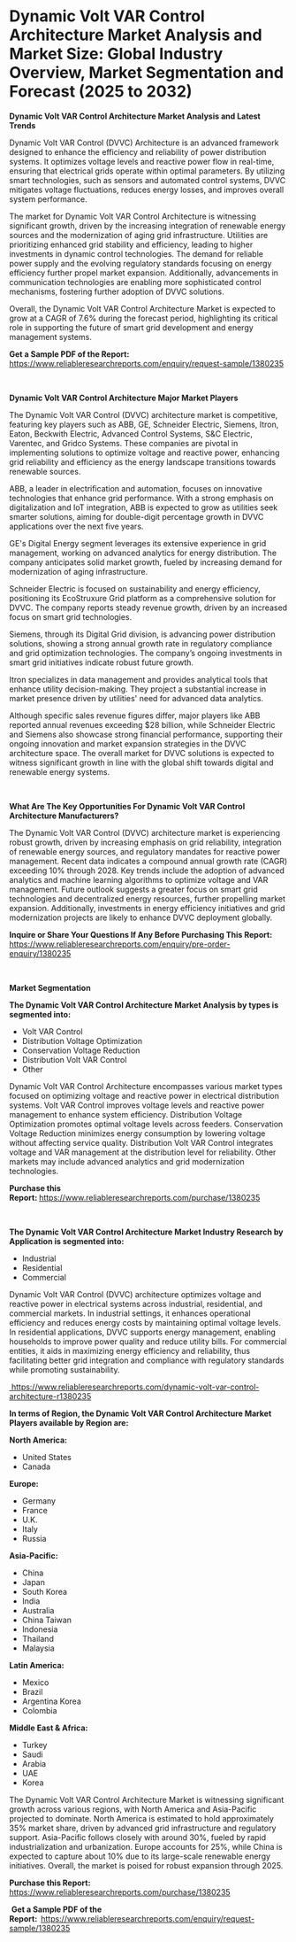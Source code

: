 <p><h1>Dynamic Volt VAR Control Architecture Market Analysis and Market Size: Global Industry Overview, Market Segmentation and Forecast (2025 to 2032)</h1></p><p><strong>Dynamic Volt VAR Control Architecture Market Analysis and Latest Trends</strong></p>
<p><p>Dynamic Volt VAR Control (DVVC) Architecture is an advanced framework designed to enhance the efficiency and reliability of power distribution systems. It optimizes voltage levels and reactive power flow in real-time, ensuring that electrical grids operate within optimal parameters. By utilizing smart technologies, such as sensors and automated control systems, DVVC mitigates voltage fluctuations, reduces energy losses, and improves overall system performance. </p><p>The market for Dynamic Volt VAR Control Architecture is witnessing significant growth, driven by the increasing integration of renewable energy sources and the modernization of aging grid infrastructure. Utilities are prioritizing enhanced grid stability and efficiency, leading to higher investments in dynamic control technologies. The demand for reliable power supply and the evolving regulatory standards focusing on energy efficiency further propel market expansion. Additionally, advancements in communication technologies are enabling more sophisticated control mechanisms, fostering further adoption of DVVC solutions. </p><p>Overall, the Dynamic Volt VAR Control Architecture Market is expected to grow at a CAGR of 7.6% during the forecast period, highlighting its critical role in supporting the future of smart grid development and energy management systems.</p></p>
<p><strong>Get a Sample PDF of the Report:&nbsp;</strong> <a href="https://www.reliableresearchreports.com/enquiry/request-sample/1380235?utm_campaign=38&utm_medium=2&utm_source=Github&utm_content=ia&utm_term=16042025&utm_id=dynamic-volt-var-control-architecture">https://www.reliableresearchreports.com/enquiry/request-sample/1380235</a></p>
<p>&nbsp;</p>
<p><strong>Dynamic Volt VAR Control Architecture Major Market Players</strong></p>
<p><p>The Dynamic Volt VAR Control (DVVC) architecture market is competitive, featuring key players such as ABB, GE, Schneider Electric, Siemens, Itron, Eaton, Beckwith Electric, Advanced Control Systems, S&C Electric, Varentec, and Gridco Systems. These companies are pivotal in implementing solutions to optimize voltage and reactive power, enhancing grid reliability and efficiency as the energy landscape transitions towards renewable sources.</p><p>ABB, a leader in electrification and automation, focuses on innovative technologies that enhance grid performance. With a strong emphasis on digitalization and IoT integration, ABB is expected to grow as utilities seek smarter solutions, aiming for double-digit percentage growth in DVVC applications over the next five years.</p><p>GE's Digital Energy segment leverages its extensive experience in grid management, working on advanced analytics for energy distribution. The company anticipates solid market growth, fueled by increasing demand for modernization of aging infrastructure.</p><p>Schneider Electric is focused on sustainability and energy efficiency, positioning its EcoStruxure Grid platform as a comprehensive solution for DVVC. The company reports steady revenue growth, driven by an increased focus on smart grid technologies.</p><p>Siemens, through its Digital Grid division, is advancing power distribution solutions, showing a strong annual growth rate in regulatory compliance and grid optimization technologies. The company’s ongoing investments in smart grid initiatives indicate robust future growth.</p><p>Itron specializes in data management and provides analytical tools that enhance utility decision-making. They project a substantial increase in market presence driven by utilities' need for advanced data analytics.</p><p>Although specific sales revenue figures differ, major players like ABB reported annual revenues exceeding $28 billion, while Schneider Electric and Siemens also showcase strong financial performance, supporting their ongoing innovation and market expansion strategies in the DVVC architecture space. The overall market for DVVC solutions is expected to witness significant growth in line with the global shift towards digital and renewable energy systems.</p></p>
<p>&nbsp;</p>
<p><strong>What Are The Key Opportunities For Dynamic Volt VAR Control Architecture Manufacturers?</strong></p>
<p><p>The Dynamic Volt VAR Control (DVVC) architecture market is experiencing robust growth, driven by increasing emphasis on grid reliability, integration of renewable energy sources, and regulatory mandates for reactive power management. Recent data indicates a compound annual growth rate (CAGR) exceeding 10% through 2028. Key trends include the adoption of advanced analytics and machine learning algorithms to optimize voltage and VAR management. Future outlook suggests a greater focus on smart grid technologies and decentralized energy resources, further propelling market expansion. Additionally, investments in energy efficiency initiatives and grid modernization projects are likely to enhance DVVC deployment globally.</p></p>
<p><strong>Inquire or Share Your Questions If Any Before Purchasing This Report:</strong> <a href="https://www.reliableresearchreports.com/enquiry/pre-order-enquiry/1380235?utm_campaign=38&utm_medium=2&utm_source=Github&utm_content=ia&utm_term=16042025&utm_id=dynamic-volt-var-control-architecture">https://www.reliableresearchreports.com/enquiry/pre-order-enquiry/1380235</a></p>
<p>&nbsp;</p>
<p><strong>Market Segmentation</strong></p>
<p><strong>The Dynamic Volt VAR Control Architecture Market Analysis by types is segmented into:</strong></p>
<p><ul><li>Volt VAR Control</li><li>Distribution Voltage Optimization</li><li>Conservation Voltage Reduction</li><li>Distribution Volt VAR Control</li><li>Other</li></ul></p>
<p><p>Dynamic Volt VAR Control Architecture encompasses various market types focused on optimizing voltage and reactive power in electrical distribution systems. Volt VAR Control improves voltage levels and reactive power management to enhance system efficiency. Distribution Voltage Optimization promotes optimal voltage levels across feeders. Conservation Voltage Reduction minimizes energy consumption by lowering voltage without affecting service quality. Distribution Volt VAR Control integrates voltage and VAR management at the distribution level for reliability. Other markets may include advanced analytics and grid modernization technologies.</p></p>
<p><strong>Purchase this Report:&nbsp;</strong><a href="https://www.reliableresearchreports.com/purchase/1380235?utm_campaign=38&utm_medium=2&utm_source=Github&utm_content=ia&utm_term=16042025&utm_id=dynamic-volt-var-control-architecture">https://www.reliableresearchreports.com/purchase/1380235</a></p>
<p>&nbsp;</p>
<p><strong>The Dynamic Volt VAR Control Architecture Market Industry Research by Application is segmented into:</strong></p>
<p><ul><li>Industrial</li><li>Residential</li><li>Commercial</li></ul></p>
<p><p>Dynamic Volt VAR Control (DVVC) architecture optimizes voltage and reactive power in electrical systems across industrial, residential, and commercial markets. In industrial settings, it enhances operational efficiency and reduces energy costs by maintaining optimal voltage levels. In residential applications, DVVC supports energy management, enabling households to improve power quality and reduce utility bills. For commercial entities, it aids in maximizing energy efficiency and reliability, thus facilitating better grid integration and compliance with regulatory standards while promoting sustainability.</p></p>
<p><a href="https://www.reliableresearchreports.com/dynamic-volt-var-control-architecture-r1380235?utm_campaign=38&utm_medium=2&utm_source=Github&utm_content=ia&utm_term=16042025&utm_id=dynamic-volt-var-control-architecture">&nbsp;https://www.reliableresearchreports.com/dynamic-volt-var-control-architecture-r1380235</a></p>
<p><strong>In terms of Region, the Dynamic Volt VAR Control Architecture Market Players available by Region are:</strong></p>
<p>
    <p> <strong> North America: </strong>
        <ul>
            <li>United States</li>
            <li>Canada</li>
        </ul>
        </p> 
    <p> <strong> Europe: </strong>
        <ul>
            <li>Germany</li>
            <li>France</li>
            <li>U.K.</li>
            <li>Italy</li>
            <li>Russia</li>
        </ul>
        </p> 
    <p> <strong> Asia-Pacific: </strong>
        <ul>
            <li>China</li>
            <li>Japan</li>
            <li>South Korea</li>
            <li>India</li>
            <li>Australia</li>
            <li>China Taiwan</li>
            <li>Indonesia</li>
            <li>Thailand</li>
            <li>Malaysia</li>
        </ul>
        </p> 
    <p> <strong> Latin America: </strong>
        <ul>
            <li>Mexico</li>
            <li>Brazil</li>
            <li>Argentina Korea</li>
            <li>Colombia</li>
        </ul>
        </p> 
    <p> <strong> Middle East & Africa: </strong>
        <ul>
            <li>Turkey</li>
            <li>Saudi</li>
            <li>Arabia</li>
            <li>UAE</li>
            <li>Korea</li>
        </ul>
    </p>
    </p>
<p><p>The Dynamic Volt VAR Control Architecture Market is witnessing significant growth across various regions, with North America and Asia-Pacific projected to dominate. North America is estimated to hold approximately 35% market share, driven by advanced grid infrastructure and regulatory support. Asia-Pacific follows closely with around 30%, fueled by rapid industrialization and urbanization. Europe accounts for 25%, while China is expected to capture about 10% due to its large-scale renewable energy initiatives. Overall, the market is poised for robust expansion through 2025.</p></p>
<p><strong>Purchase this Report: </strong><a href="https://www.reliableresearchreports.com/purchase/1380235?utm_campaign=38&utm_medium=2&utm_source=Github&utm_content=ia&utm_term=16042025&utm_id=dynamic-volt-var-control-architecture">https://www.reliableresearchreports.com/purchase/1380235</a></p>
<p>&nbsp;<strong>Get a Sample PDF of the Report:&nbsp;&nbsp;</strong><a href="https://www.reliableresearchreports.com/enquiry/request-sample/1380235?utm_campaign=38&utm_medium=2&utm_source=Github&utm_content=ia&utm_term=16042025&utm_id=dynamic-volt-var-control-architecture">https://www.reliableresearchreports.com/enquiry/request-sample/1380235</a></p>
<p><strong></strong></p>
<p><p></p><p></p><p></p></p>